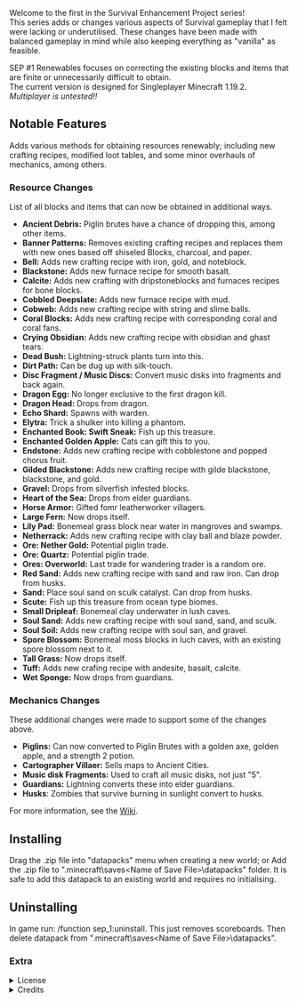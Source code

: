 Welcome to the first in the Survival Enhancement Project series!  
This series adds or changes various aspects of Survival gameplay that I felt were lacking or underutilised. These changes have been made with balanced gameplay in mind while also keeping everything as "vanilla" as feasible.

SEP #1 Renewables focuses on correcting the existing blocks and items that are finite or unnecessarily difficult to obtain.  
The current version is designed for Singleplayer Minecraft 1.19.2. _Multiplayer is untested!!_

## Notable Features
Adds various methods for obtaining resources renewably; including new crafting recipes, modified loot tables, and some minor overhauls of mechanics, among others.

### Resource Changes
List of all blocks and items that can now be obtained in additional ways.

- **Ancient Debris:** Piglin brutes have a chance of dropping this, among other items.
- **Banner Patterns:** Removes existing crafting recipes and replaces them with new ones based off shiseled Blocks, charcoal, and paper.
- **Bell:** Adds new crafting recipe with iron, gold, and noteblock.
- **Blackstone:** Adds new furnace recipe for smooth basalt.
- **Calcite:** Adds new crafting with dripstoneblocks and furnaces recipes for bone blocks.
- **Cobbled Deepslate:** Adds new furnace recipe with mud.
- **Cobweb:** Adds new crafting recipe with string and slime balls.
- **Coral Blocks:** Adds new crafting recipe with corresponding coral and coral fans.
- **Crying Obsidian:** Adds new crafting recipe with obsidian and ghast tears.
- **Dead Bush:** Lightning-struck plants turn into this.
- **Dirt Path:** Can be dug up with silk-touch.
- **Disc Fragment / Music Discs:** Convert music disks into fragments and back again.
- **Dragon Egg:** No longer exclusive to the first dragon kill.
- **Dragon Head:** Drops from dragon.
- **Echo Shard:** Spawns with warden.
- **Elytra:** Trick a shulker into killing a phantom.
- **Enchanted Book: Swift Sneak:** Fish up this treasure.
- **Enchanted Golden Apple:** Cats can gift this to you.
- **Endstone:** Adds new crafting recipe with cobblestone and popped chorus fruit.
- **Gilded Blackstone:** Adds new crafting recipe with gilde blackstone, blackstone, and gold.
- **Gravel:** Drops from silverfish infested blocks. 
- **Heart of the Sea:** Drops from elder guardians.
- **Horse Armor:** Gifted fomr leatherworker villagers.
- **Large Fern:** Now drops itself.
- **Lily Pad:** Bonemeal grass block near water in mangroves and swamps.
- **Netherrack:** Adds new crafting recipe with clay ball and blaze powder.
- **Ore: Nether Gold:** Potential piglin trade.
- **Ore: Quartz:** Potential piglin trade.
- **Ores: Overworld:** Last trade for wandering trader is a random ore.
- **Red Sand:** Adds new crafting recipe with sand and raw iron. Can drop from husks.
- **Sand:** Place soul sand on sculk catalyst. Can drop from husks.
- **Scute:** Fish up this treasure from ocean type biomes.
- **Small Dripleaf:** Bonemeal clay underwater in lush caves.
- **Soul Sand:** Adds new crafting recipe with soul sand, sand, and sculk.
- **Soul Soil:** Adds new crafting recipe with soul san, and gravel.
- **Spore Blossom:** Bonemeal moss blocks in luch caves, with an existing spore blossom next to it.
- **Tall Grass:** Now drops itself.
- **Tuff:** Adds new crafing recipe with andesite, basalt, calcite.
- **Wet Sponge:** Now drops from guardians.

### Mechanics Changes
These additional changes were made to support some of the changes above.

 - **Piglins:** Can now converted to Piglin Brutes with a golden axe, golden apple, and a strength 2 potion.
 - **Cartographer Villaer:** Sells maps to Ancient Cities.
 - **Music disk Fragments:** Used to craft all music disks, not just "5".
 - **Guardians:** Lightning converts these into elder guardians.
 - **Husks**: Zombies that survive burning in sunlight convert to husks.

For more information, see the [Wiki](https://github.com/AelveMC/SEP_1_Renewables/wiki).

## Installing
Drag the .zip file into "datapacks" menu when creating a new world; or
Add the .zip file to ".minecraft\saves\<Name of Save File>\datapacks" folder. It is safe to add this datapack to an existing world and requires no initialising.

## Uninstalling
In game run: /function sep_1:uninstall. This just removes scoreboards.
Then delete datapack from ".minecraft\saves\<Name of Save File>\datapacks".

### Extra 
<details>
<summary>License</summary>
<br>
<li>Datapack is provided as-is. Functionality may change is future as the game itself changes.
<li>Don't upload this on other sites.
<li>If you use it somewhere (i.e. server or video), please give credit.
</details>

  
<details>
<summary>Credits</summary>
<br>
<li>CloudWolf; for the detecting sky predicate. https://www.youtube.com/watch?v=FmcoixQOrS4
<li>Arcensoth: for a list of all blocks.  https://github.com/Arcensoth/mcdata/blob/master/processed/reports/registries/block/data.json
</details>
